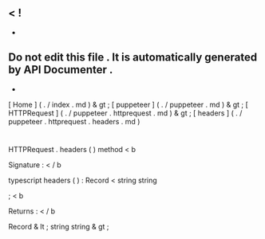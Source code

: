 <
!
-
-
Do
not
edit
this
file
.
It
is
automatically
generated
by
API
Documenter
.
-
-
>
[
Home
]
(
.
/
index
.
md
)
&
gt
;
[
puppeteer
]
(
.
/
puppeteer
.
md
)
&
gt
;
[
HTTPRequest
]
(
.
/
puppeteer
.
httprequest
.
md
)
&
gt
;
[
headers
]
(
.
/
puppeteer
.
httprequest
.
headers
.
md
)
#
#
HTTPRequest
.
headers
(
)
method
<
b
>
Signature
:
<
/
b
>
typescript
headers
(
)
:
Record
<
string
string
>
;
<
b
>
Returns
:
<
/
b
>
Record
&
lt
;
string
string
&
gt
;
